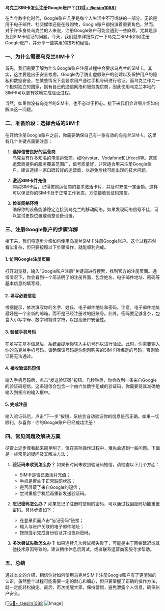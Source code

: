 **乌克兰SIM卡怎么注册Google账户？[[TG💪+ @esim1088](https://t.me/s/esim1088)]**

在当今数字化时代，Google账户几乎是每个人生活中不可或缺的一部分。无论是用于电子邮件、社交媒体还是在线购物，Google账户都扮演着重要角色。然而，对于许多身处乌克兰的人来说，注册Google账户可能会遇到一些麻烦，尤其是涉及到SIM卡验证的问题。今天，我们就来详细探讨一下乌克兰SIM卡如何注册Google账户，并分享一些实用的技巧和经验。

### 一、为什么需要乌克兰SIM卡？

首先，我们需要了解为什么Google账户注册过程中会要求乌克兰的SIM卡。其实，这主要是出于安全考虑。Google为了防止虚假账户的创建以及保护用户的隐私和数据安全，在某些情况下会要求用户通过手机号码进行验证。而乌克兰作为一个相对独立的国家，拥有自己的通信网络和服务提供商，因此使用乌克兰本地的SIM卡可以更有效地完成验证过程。

当然，如果你没有乌克兰的SIM卡，也不必过于担心。接下来我们会详细介绍如何解决这一问题。

### 二、准备阶段：选择合适的SIM卡

在开始注册Google账户之前，你需要确保自己有一张有效的乌克兰SIM卡。这里有几个关键点需要注意：

1. **选择信誉良好的运营商**  
   乌克兰有许多知名的电信运营商，如Kyivstar、Vodafone和Lifecell等。这些运营商提供的服务覆盖范围广，信号质量好，非常适合用来注册Google账户。建议选择一家口碑较好的运营商，以避免后续可能出现的技术问题。

2. **激活SIM卡并充值**  
   购买SIM卡后，记得按照运营商的要求激活卡片，并及时充值一定金额。这样可以保证你的SIM卡处于正常工作状态，方便接收验证码短信。

3. **检查网络环境**  
   确保你的设备能够稳定连接到乌克兰的移动网络。如果发现网络信号不佳，可以尝试更换位置或调整设备设置。

### 三、注册Google账户的步骤详解

接下来，我们将逐步介绍如何使用乌克兰SIM卡注册Google账户。这个过程虽然看似复杂，但只要按照以下步骤操作，就能顺利完成。

#### 1. 访问Google注册页面
打开浏览器，输入“Google账户注册”关键词进行搜索，找到官方的注册页面。通常情况下，你会看到一个简洁明了的注册界面，包含姓名、电子邮件地址、密码等基本信息的填写框。

#### 2. 填写必要信息
根据提示，依次填写你的名字、姓氏、电子邮件地址和密码。注意，电子邮件地址最好是一个全新的邮箱，而不是已经注册过的旧账号。此外，密码要足够复杂，包含大小写字母、数字和特殊字符，以提高账户安全性。

#### 3. 验证手机号码
在填写完基本信息后，系统会提示你输入手机号码以进行验证。此时，你需要输入你的乌克兰手机号码。请确保该号码是你刚刚购买的SIM卡所绑定的号码，否则验证将无法通过。

#### 4. 接收验证码短信
输入手机号码后，点击“发送验证码”按钮。几秒钟后，你会收到一条来自Google的验证码短信。这条短信会包含一个由六位数字组成的验证码，你需要将其准确地输入到相应的输入框中。

#### 5. 完成注册
输入验证码后，点击“下一步”按钮，系统会自动验证你的信息是否正确。如果一切顺利，恭喜你！你的Google账户已经成功注册！

### 四、常见问题及解决方案

尽管上述步骤看起来简单明了，但在实际操作过程中，难免会遇到一些问题。下面是一些常见的疑问及其解决方法：

1. **验证码未收到怎么办？**
   如果长时间未收到验证码短信，请检查以下几个方面：
   - SIM卡是否已激活并充值；
   - 手机是否处于正常联网状态；
   - 是否屏蔽了来自Google的短信；
   - 尝试重启手机后再重新发送验证码。

2. **忘记密码怎么办？**
   如果忘记了注册时使用的密码，可以通过找回密码功能重置密码。具体步骤如下：
   - 在登录页面点击“忘记密码”链接；
   - 输入与账户关联的电子邮件地址；
   - 按照提示完成身份验证并设置新密码。

3. **多次尝试失败怎么办？**
   如果连续几次尝试都失败了，可能是由于网络延迟或其他技术原因导致的。建议稍作休息后再试，或者联系运营商客服寻求帮助。

### 五、总结

通过本文的介绍，相信你对如何使用乌克兰SIM卡注册Google账户有了更清晰的认识。虽然整个过程可能需要一定的耐心和细心，但只要掌握了正确的操作方法，就一定能轻松搞定。最后，再次提醒大家，保持警惕，避免泄露个人信息，确保账户安全。

[[TG💪+ @esim1088](https://t.me/s/esim1088) ![Image](https://i.postimg.cc/4NQfJmqS/Snipaste-2025-05-13-00-14-12.png)]